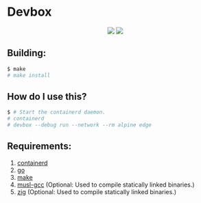 # Devbox

<p align=center>
	<a href="https://github.com/shinyzenith/devbox/actions"><img src="https://github.com/shinyzenith/devbox/actions/workflows/ubuntu.yaml/badge.svg"></a>
    <a href="https://goreportcard.com/report/github.com/shinyzenith/devbox"><img src="https://goreportcard.com/badge/github.com/shinyzenith/devbox"></a>
</p>

## Building:

```bash
$ make
# make install
```

## How do I use this?
```bash
$ # Start the containerd daemon.
# containerd
# devbox --debug run --network --rm alpine edge
```

## Requirements:

1. [containerd](https://github.com/containerd/containerd)
1. [go](https://github.com/golang/go)
1. [make](https://git.savannah.gnu.org/cgit/make.git)
1. [musl-gcc](https://www.musl-libc.org/) (Optional: Used to compile statically linked binaries.)
1. [zig](https://github.com/ziglang/zig) (Optional: Used to compile statically linked binaries.)
